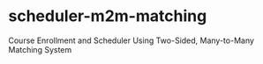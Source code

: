 # scheduler-m2m-matching
Course Enrollment and Scheduler Using Two-Sided, Many-to-Many Matching System
